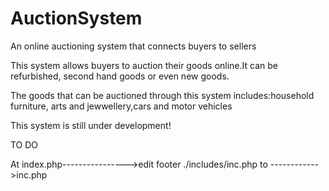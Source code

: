 # AuctionSystem
An online auctioning system that connects buyers to sellers

This system allows buyers to auction their goods online.It can be refurbished, second hand goods or even new goods.

The goods that can be auctioned through this system includes:household furniture, arts and jewwellery,cars and motor vehicles

This system is still under development!

TO DO

At index.php---------------->edit footer ./includes/inc.php to ------------>inc.php
